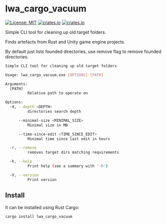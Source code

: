 # lwa_cargo_vacuum

 [![License: MIT](https://img.shields.io/badge/License-MIT-yellow.svg)](https://opensource.org/licenses/MIT)
[![crates.io](https://img.shields.io/crates/v/lwa_cargo_vacuum.svg)](https://crates.io/crates/lwa_cargo_vacuum)
[![crates.io](https://img.shields.io/crates/d/lwa_cargo_vacuum.svg)](https://crates.io/crates/lwa_cargo_vacuum)

Simple CLI tool for cleaning up old target folders. 

Finds artefacts from Rust and Unity game engine projects.

By default just lists founded directories, use remove flag to remove founded directories.

```bash
Simple CLI tool for cleaning up old target folders

Usage: lwa_cargo_vacuum.exe [OPTIONS] [PATH]

Arguments:
  [PATH]
          Relative path to operate on

Options:
  -d, --depth <DEPTH>
          directories search depth

      --minimal-size <MINIMAL_SIZE>
          Minimal size in MB

      --time-since-edit <TIME_SINCE_EDIT>
          Minimal time since last edit in hours

  -r, --remove
          removes target dirs matching requirements

  -h, --help
          Print help (see a summary with '-h')

  -V, --version
          Print version
```

## Install

It can be installed using Rust Cargo:

```sh
cargo install lwa_cargo_vacuum
```